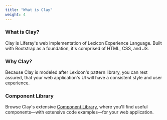 ```yaml
---
title: "What is Clay"
weight: 4
---
```


### What is Clay?

Clay is Liferay's web implementation of Lexicon Experience Language. Built with Bootstrap as a foundation, it's comprised of HTML, CSS, and JS.


### Why Clay?

Because Clay is modeled after Lexicon's pattern library, you can rest assured, that your web application's UI will have a consistent style and user experience.


### Component Library

Browse Clay's extensive [Component Library](/docs/components), where you'll find useful components—with extensive code examples—for your web application.
